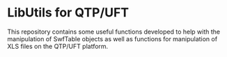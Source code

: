 # LibUtils for QTP/UFT

This repository contains some useful functions developed to help with the manipulation of SwfTable objects as well as functions for manipulation of XLS files on the QTP/UFT platform.